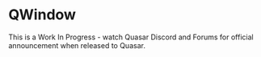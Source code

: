 QWindow
===

This is a Work In Progress - watch Quasar Discord and Forums for official announcement when released to Quasar.